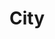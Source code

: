 ---
title: "City"
description: Photos of cities and famous places
weight: 2
featured_image: Porec.JPG
sort_by: Exif.Date
sort_order: desc
---